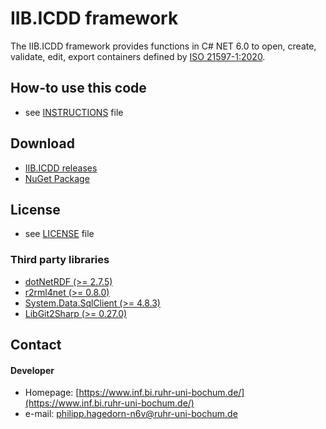 # IIB.ICDD framework
The IIB.ICDD framework provides functions in C# NET 6.0 to open, create, validate, edit, export containers defined by [ISO 21597-1:2020](https://www.iso.org/standard/74389.html).

## How-to use this code
* see [INSTRUCTIONS](https://philhag.github.io/IIB.ICDD/) file

## Download
* [IIB.ICDD releases](https://github.com/philhag/IIB.ICDD/releases)
* [NuGet Package](https://www.nuget.org/packages/ICDDToolkitCore/)

## License 
* see [LICENSE](https://github.com/philhag/IIB.ICDD/blob/main/LICENSE) file

### Third party libraries
* [dotNetRDF (>= 2.7.5)](https://www.nuget.org/packages/dotNetRDF/)
* [r2rml4net (>= 0.8.0)](https://www.nuget.org/packages/r2rml4net/)
* [System.Data.SqlClient (>= 4.8.3)](https://www.nuget.org/packages/System.Data.SqlClient/)
* [LibGit2Sharp (>= 0.27.0)](https://www.nuget.org/packages/LibGit2Sharp/)


## Contact
#### Developer
* Homepage: [https://www.inf.bi.ruhr-uni-bochum.de/](https://www.inf.bi.ruhr-uni-bochum.de/)
* e-mail: philipp.hagedorn-n6v@ruhr-uni-bochum.de
